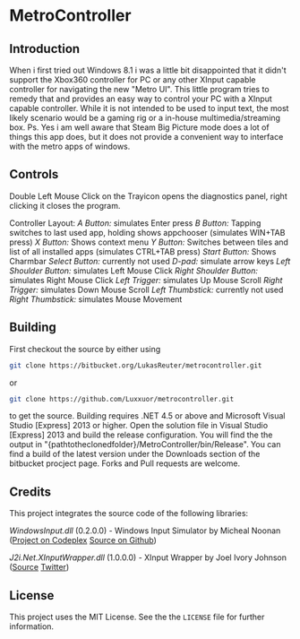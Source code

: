 # MetroController

## Introduction

When i first tried out Windows 8.1 i was a little bit disappointed that it didn't support the Xbox360 controller for PC or any other XInput capable controller for navigating the new "Metro UI".
This little program tries to remedy that and provides an easy way to control your PC with a XInput capable controller.
While it is not intended to be used to input text, the most likely scenario would be a gaming rig or a in-house multimedia/streaming box.
Ps. Yes i am well aware that Steam Big Picture mode does a lot of things this app does, but it does not provide a convenient way to interface with the metro apps of windows.


## Controls

Double Left Mouse Click on the Trayicon opens the diagnostics panel, right clicking it closes the program.

Controller Layout:
	*A Button:* simulates Enter press
	*B Button:* Tapping switches to last used app, holding shows appchooser (simulates WIN+TAB press)
	*X Button:* Shows context menu
	*Y Button:* Switches between tiles and list of all installed apps (simulates CTRL+TAB press)
	*Start Button:* Shows Charmbar
	*Select Button:* currently not used
	*D-pad:* simulate arrow keys
	*Left Shoulder Button:* simulates Left Mouse Click 
	*Right Shoulder Button:* simulates Right Mouse Click
	*Left Trigger:* simulates Up Mouse Scroll
	*Right Trigger:* simulates Down Mouse Scroll
	*Left Thumbstick:* currently not used
	*Right Thumbstick:* simulates Mouse Movement



## Building

First checkout the source by either using 

``` sh
git clone https://bitbucket.org/LukasReuter/metrocontroller.git
```

or

``` sh
git clone https://github.com/Luxxuor/metrocontroller.git
```

to get the source. Building requires .NET 4.5 or above and Microsoft Visual Studio [Express] 2013 or higher.
Open the solution file in Visual Studio [Express] 2013 and build the release configuration.
You will find the the output in "{pathtotheclonedfolder}/MetroController/bin/Release". You can find a build of the latest version under the Downloads section of the bitbucket procject page. 
Forks and Pull requests are welcome.


## Credits

This project integrates the source code of the following libraries:

*WindowsInput.dll* (0.2.0.0) - Windows Input Simulator by Micheal Noonan ([Project on Codeplex](https://inputsimulator.codeplex.com/)
																		  [Source on Github](https://github.com/michaelnoonan/inputsimulator))

*J2i.Net.XInputWrapper.dll* (1.0.0.0) - XInput Wrapper by Joel Ivory Johnson ([Source](http://www.j2i.net/blogEngine/post/2012/11/11/Using-XInput-to-access-an-Xbox-360-Controller-in-Managed-Code.aspx)
																			  [Twitter](https://twitter.com/j2inet))


## License

This project uses the MIT License. See the the `LICENSE` file for further information.

